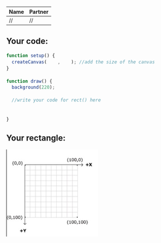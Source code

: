 | Name | Partner |
| ----------- | ----------- |
|// | // |

## Your code:



```p5.js
function setup() {
  createCanvas(    ,    ); //add the size of the canvas
}

function draw() {
  background(220);
  
  //write your code for rect() here

  
}
```

## Your rectangle: 
![image](X_YCoordinates.jpg)
